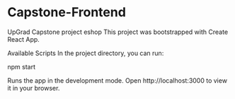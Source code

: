 # Capstone-Frontend
UpGrad Capstone project eshop
This project was bootstrapped with Create React App.

Available Scripts
In the project directory, you can run:

npm start

Runs the app in the development mode.
Open http://localhost:3000 to view it in your browser.
